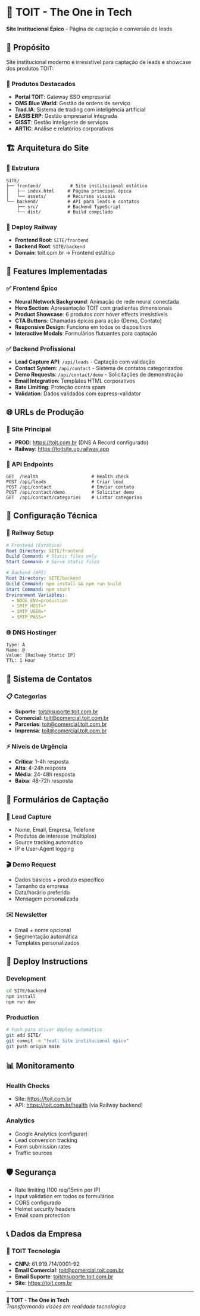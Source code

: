 # 🚀 TOIT - The One in Tech

**Site Institucional Épico** - Página de captação e conversão de leads

## 🎯 Propósito

Site institucional moderno e irresistível para captação de leads e showcase dos produtos TOIT:

### 🌟 Produtos Destacados
- **Portal TOIT**: Gateway SSO empresarial
- **OMS Blue World**: Gestão de ordens de serviço  
- **Trad.IA**: Sistema de trading com inteligência artificial
- **EASIS ERP**: Gestão empresarial integrada
- **GISST**: Gestão inteligente de serviços
- **ARTIC**: Análise e relatórios corporativos

## 🏗️ Arquitetura do Site

### 📁 Estrutura
```
SITE/
├── frontend/           # Site institucional estático
│   ├── index.html     # Página principal épica
│   └── assets/        # Recursos visuais
└── backend/           # API para leads e contatos
    ├── src/           # Backend TypeScript
    └── dist/          # Build compilado
```

### 🚀 Deploy Railway
- **Frontend Root**: `SITE/frontend`
- **Backend Root**: `SITE/backend`
- **Domain**: toit.com.br → Frontend estático

## 🎨 Features Implementadas

### ✅ Frontend Épico
- **Neural Network Background**: Animação de rede neural conectada
- **Hero Section**: Apresentação TOIT com gradientes dimensionais
- **Product Showcase**: 6 produtos com hover effects irresistíveis  
- **CTA Buttons**: Chamadas épicas para ação (Demo, Contato)
- **Responsive Design**: Funciona em todos os dispositivos
- **Interactive Modals**: Formulários flutuantes para captação

### ✅ Backend Profissional  
- **Lead Capture API**: `/api/leads` - Captação com validação
- **Contact System**: `/api/contact` - Sistema de contatos categorizados
- **Demo Requests**: `/api/contact/demo` - Solicitações de demonstração
- **Email Integration**: Templates HTML corporativos
- **Rate Limiting**: Proteção contra spam
- **Validation**: Dados validados com express-validator

## 🌐 URLs de Produção

### 🎯 Site Principal
- **PROD**: https://toit.com.br (DNS A Record configurado)
- **Railway**: https://toitsite.up.railway.app

### 📡 API Endpoints
```
GET  /health                    # Health check
POST /api/leads                 # Criar lead
POST /api/contact               # Enviar contato  
POST /api/contact/demo          # Solicitar demo
GET  /api/contact/categories    # Listar categorias
```

## 🔧 Configuração Técnica

### 🚂 Railway Setup
```yaml
# Frontend (Estático)
Root Directory: SITE/frontend
Build Command: # Static files only
Start Command: # Serve static files

# Backend (API)
Root Directory: SITE/backend  
Build Command: npm install && npm run build
Start Command: npm start
Environment Variables:
  - NODE_ENV=production
  - SMTP_HOST=*
  - SMTP_USER=*
  - SMTP_PASS=*
```

### 🌐 DNS Hostinger
```
Type: A
Name: @
Value: [Railway Static IP]
TTL: 1 Hour
```

## 📧 Sistema de Contatos

### 📋 Categorias
- **Suporte**: toit@suporte.toit.com.br
- **Comercial**: toit@comercial.toit.com.br  
- **Parcerias**: toit@comercial.toit.com.br
- **Imprensa**: toit@comercial.toit.com.br

### ⚡ Níveis de Urgência
- **Crítica**: 1-4h resposta
- **Alta**: 4-24h resposta
- **Média**: 24-48h resposta  
- **Baixa**: 48-72h resposta

## 🎯 Formulários de Captação

### 📝 Lead Capture
- Nome, Email, Empresa, Telefone
- Produtos de interesse (múltiplos)
- Source tracking automático
- IP e User-Agent logging

### 🎬 Demo Request  
- Dados básicos + produto específico
- Tamanho da empresa
- Data/horário preferido
- Mensagem personalizada

### ✉️ Newsletter
- Email + nome opcional
- Segmentação automática
- Templates personalizados

## 🚀 Deploy Instructions

### Development
```bash
cd SITE/backend
npm install
npm run dev
```

### Production  
```bash
# Push para ativar deploy automático
git add SITE/
git commit -m "feat: Site institucional épico"
git push origin main
```

## 📊 Monitoramento

### Health Checks
- Site: https://toit.com.br
- API: https://toit.com.br/health (via Railway backend)

### Analytics
- Google Analytics (configurar)
- Lead conversion tracking
- Form submission rates
- Traffic sources

## 🛡️ Segurança

- Rate limiting (100 req/15min por IP)
- Input validation em todos os formulários
- CORS configurado
- Helmet security headers
- Email spam protection

## 📞 Dados da Empresa

### 🏢 TOIT Tecnologia
- **CNPJ**: 61.919.714/0001-92
- **Email Comercial**: toit@comercial.toit.com.br
- **Email Suporte**: toit@suporte.toit.com.br
- **Site**: https://toit.com.br

---

**🎯 TOIT - The One in Tech**  
*Transformando visões em realidade tecnológica*
